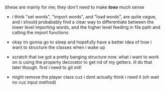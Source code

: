 (these are mainly for me; they don't need to make ***tooo*** much sense

- i think "set words", "import words", and "load words",
are quite vague, and i should probabably find a clear way to differentiate between 
the lower level importing words, and the higher level feeding in file path and calling the import functions


- okay im gonna go to sleep and hopefully have a better idea of how i want to structure the classes when i wake up

- scratch that ive got a pretty banging structure now. what i want to work on is using the property 
decorator to get rid of my getters. ill do that later though. first i need to git init!

- might remove the player class cuz i dont actually think i need it (oh wait no cuz input method)
